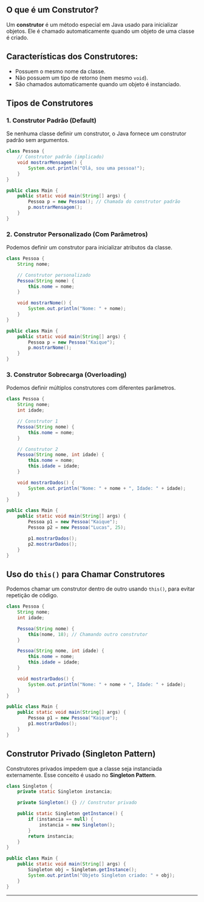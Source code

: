 ## O que é um Construtor?
Um **construtor** é um método especial em Java usado para inicializar objetos. Ele é chamado automaticamente quando um objeto de uma classe é criado.

## Características dos Construtores:
- Possuem o mesmo nome da classe.
- Não possuem um tipo de retorno (nem mesmo `void`).
- São chamados automaticamente quando um objeto é instanciado.

## Tipos de Construtores

### 1. Construtor Padrão (Default)
Se nenhuma classe definir um construtor, o Java fornece um construtor padrão sem argumentos.

```java
class Pessoa {
    // Construtor padrão (implicado)
    void mostrarMensagem() {
        System.out.println("Olá, sou uma pessoa!");
    }
}

public class Main {
    public static void main(String[] args) {
        Pessoa p = new Pessoa(); // Chamada do construtor padrão
        p.mostrarMensagem();
    }
}
```

### 2. Construtor Personalizado (Com Parâmetros)
Podemos definir um construtor para inicializar atributos da classe.

```java
class Pessoa {
    String nome;

    // Construtor personalizado
    Pessoa(String nome) {
        this.nome = nome;
    }

    void mostrarNome() {
        System.out.println("Nome: " + nome);
    }
}

public class Main {
    public static void main(String[] args) {
        Pessoa p = new Pessoa("Kaique");
        p.mostrarNome();
    }
}
```

### 3. Construtor Sobrecarga (Overloading)
Podemos definir múltiplos construtores com diferentes parâmetros.

```java
class Pessoa {
    String nome;
    int idade;

    // Construtor 1
    Pessoa(String nome) {
        this.nome = nome;
    }

    // Construtor 2
    Pessoa(String nome, int idade) {
        this.nome = nome;
        this.idade = idade;
    }

    void mostrarDados() {
        System.out.println("Nome: " + nome + ", Idade: " + idade);
    }
}

public class Main {
    public static void main(String[] args) {
        Pessoa p1 = new Pessoa("Kaique");
        Pessoa p2 = new Pessoa("Lucas", 25);

        p1.mostrarDados();
        p2.mostrarDados();
    }
}
```

## Uso do `this()` para Chamar Construtores
Podemos chamar um construtor dentro de outro usando `this()`, para evitar repetição de código.

```java
class Pessoa {
    String nome;
    int idade;

    Pessoa(String nome) {
        this(nome, 18); // Chamando outro construtor
    }

    Pessoa(String nome, int idade) {
        this.nome = nome;
        this.idade = idade;
    }

    void mostrarDados() {
        System.out.println("Nome: " + nome + ", Idade: " + idade);
    }
}

public class Main {
    public static void main(String[] args) {
        Pessoa p1 = new Pessoa("Kaique");
        p1.mostrarDados();
    }
}
```

## Construtor Privado (Singleton Pattern)
Construtores privados impedem que a classe seja instanciada externamente. Esse conceito é usado no **Singleton Pattern**.

```java
class Singleton {
    private static Singleton instancia;

    private Singleton() {} // Construtor privado

    public static Singleton getInstance() {
        if (instancia == null) {
            instancia = new Singleton();
        }
        return instancia;
    }
}

public class Main {
    public static void main(String[] args) {
        Singleton obj = Singleton.getInstance();
        System.out.println("Objeto Singleton criado: " + obj);
    }
}
```

---

